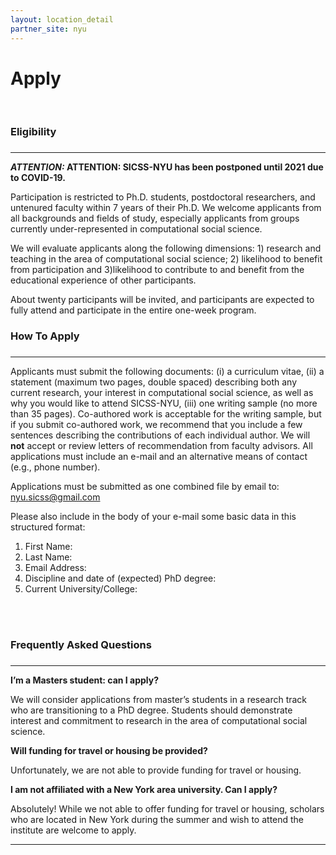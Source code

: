 ```yaml
---
layout: location_detail
partner_site: nyu
---
```


<h1 class="display-4">Apply</h1>
<br />

### Eligibility
### <a name="eligibility"></a>

---

**_ATTENTION:_  ATTENTION: SICSS-NYU has been postponed until 2021 due to COVID-19.**

Participation is restricted to Ph.D. students, postdoctoral researchers, and untenured faculty within 7 years of their Ph.D. We welcome applicants from all backgrounds and fields of study, especially applicants from groups currently under-represented in computational social science. 

We will evaluate applicants along the following dimensions: 1) research and teaching in the area of computational social science; 2) likelihood to benefit from participation and 3)likelihood to contribute to and benefit from the educational experience of other participants. 

About twenty participants will be invited, and participants are expected to fully attend and participate in the entire one-week program.
<br />

### How To Apply
### <a name="how_to_apply"></a>

---

Applicants must submit the following documents: (i) a curriculum vitae, (ii) a statement (maximum two pages, double spaced) describing both any current research, your interest in computational social science, as well as why you would like to attend SICSS-NYU, (iii) one writing sample (no more than 35 pages). Co-authored work is acceptable for the writing sample, but if you submit co-authored work, we recommend that you include a few sentences describing the contributions of each individual author. We will **not** accept or review letters of recommendation from faculty advisors. All applications must include an e-mail and an alternative means of contact (e.g., phone number). 

Applications must be submitted as one combined file by email to: nyu.sicss@gmail.com

Please also include in the body of your e-mail some basic data in this structured format:
1.	First Name:
2.	Last Name:
3.	Email Address:
4.	Discipline and date of (expected) PhD degree:
5.	Current University/College:

<br /><br />

### Frequently Asked Questions
### <a name="faq"></a>

---

<b>I’m a Masters student: can I apply?</b><br/>

We will consider applications from master’s students in a research track who are transitioning to a PhD degree. Students should demonstrate interest and commitment to research in the area of computational social science.
<br/>

<b>Will funding for travel or housing be provided?</b><br/>

Unfortunately, we are not able to provide funding for travel or housing. 
<br/>

<b>I am not affiliated with a New York area university. Can I apply?</b><br/>

Absolutely! While we not able to offer funding for travel or housing, scholars who are located in New York during the summer and wish to attend the institute are welcome to apply. 


---
